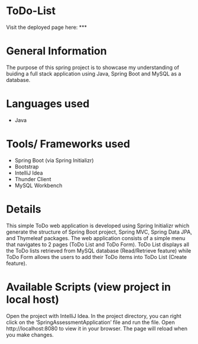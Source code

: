 # ToDo-List
Visit the deployed page here: ***

# General Information
The purpose of this spring project is to showcase my understanding of buiding a full stack application using Java, Spring Boot and MySQL as a database. 

# Languages used
- Java

# Tools/ Frameworks used
- Spring Boot (via Spring Initializr)
- Bootstrap 
- IntelliJ Idea
- Thunder Client
- MySQL Workbench

# Details
This simple ToDo web application is developed using Spring Initializr which generate the structure of Spring Boot project, Spring MVC, Spring Data JPA, and Thymeleaf packages. The web application consists of a simple menu that navigates to 2 pages (ToDo List and ToDo Form). ToDo List displays all the ToDo lists retrieved from MySQL database (Read/Retrieve feature) while ToDo Form allows the users to add their ToDo items into ToDo List (Create feature).

# Available Scripts (view project in local host)
Open the project with IntelliJ Idea.
In the project directory, you can right click on the ‘SpringAssessmentApplication’ file and run the file.
Open http://localhost:8080 to view it in your browser.
The page will reload when you make changes.
